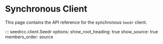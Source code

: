 # Synchronous Client

This page contains the API reference for the synchronous `Seedr` client.

::: seedrcc.client.Seedr
    options:
      show_root_heading: true
      show_source: true
      members_order: source
